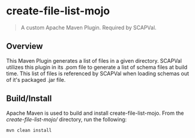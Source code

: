 # create-file-list-mojo
> A custom Apache Maven Plugin. Required by SCAPVal.

## Overview
This Maven Plugin generates a list of files in a given directory.
SCAPVal utilizes this plugin in its .pom file to generate a list of schema files at build time.
This list of files is referenced by SCAPVal when loading schemas out of it's packaged .jar file.

## Build/Install
Apache Maven is used to build and install create-file-list-mojo. 
From the *create-file-list-mojo/* directory, run the following:

`mvn clean install` 
